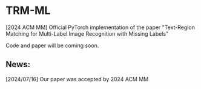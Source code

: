 # TRM-ML
 [2024 ACM MM] Official PyTorch implementation of the paper "Text-Region Matching for Multi-Label Image Recognition with Missing Labels"

 Code and paper will be coming soon. 

## News:
[2024/07/16] Our paper was accepted by 2024 ACM MM
